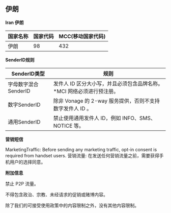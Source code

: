 ## 伊朗

__Iran 伊朗__

| 国家名称 | 国家代码 | MCC(移动国家代码) |
|------|------|-------------|
| 伊朗   | 98   | 432         |

__SenderID规则__

| SenderID类型     | 规则                                      |
|----------------|-----------------------------------------|
| 字母数字混合SenderID | 发件人 ID 区分大小写，并且必须包含品牌名称。*MCI 网络必须进行预注册。 |
| 数字SenderID     | 除非 Vonage 的 2-way 服务提供，否则不支持数字发件人 ID 。  |
| 通用SenderID     | 禁止使用通用发件人 ID，例如 INFO、SMS、NOTICE 等。      |


__营销短信__

MarketingTraffic: Before sending any marketing traffic, opt-in consent is required from handset users.
营销流量: 在发送任何营销流量之前，需要获得手机用户的选择同意。

__附加信息__

禁止 P2P 流量。

不得包含政治、宗教、未经请求的促销或赌博内容。

除了我们的可接受使用政策中的内容限制之外，没有其他内容限制。


